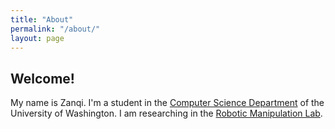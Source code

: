 ```yaml
---
title: "About"
permalink: "/about/"
layout: page
---
```


## Welcome!
My name is Zanqi. I'm a student in the <a href="https://www.cs.washington.edu/">Computer Science Department</a> of the University of Washington. 
I am researching in the <a href="https://robotic-manipulation.sciencehub.uw.edu/">Robotic Manipulation Lab</a>.<br><br>
